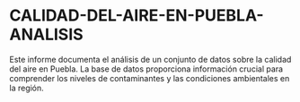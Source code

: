 # CALIDAD-DEL-AIRE-EN-PUEBLA-ANALISIS
Este informe documenta el análisis de un conjunto de datos sobre la calidad del aire en Puebla. La base de datos proporciona información crucial para comprender los niveles de contaminantes y las condiciones ambientales en la región.
